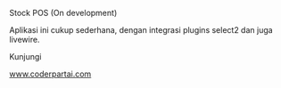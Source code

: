Stock POS (On development)

Aplikasi ini cukup sederhana, dengan integrasi plugins select2 dan juga livewire.

Kunjungi

www.coderpartai.com
